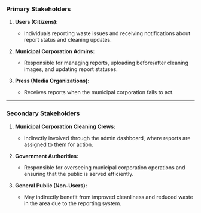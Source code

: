 ### **Primary Stakeholders**  

1. **Users (Citizens):**  
   - Individuals reporting waste issues and receiving notifications about report status and cleaning updates.  
   

2. **Municipal Corporation Admins:**  
   - Responsible for managing reports, uploading before/after cleaning images, and updating report statuses.  
   

3. **Press (Media Organizations):**  
   - Receives reports when the municipal corporation fails to act.  
   



---

### **Secondary Stakeholders**  

1. **Municipal Corporation Cleaning Crews:**  
   - Indirectly involved through the admin dashboard, where reports are assigned to them for action.  
     

2. **Government Authorities:**  
   - Responsible for overseeing municipal corporation operations and ensuring that the public is served efficiently.  
    

3. **General Public (Non-Users):**  
   - May indirectly benefit from improved cleanliness and reduced waste in the area due to the reporting system.  



